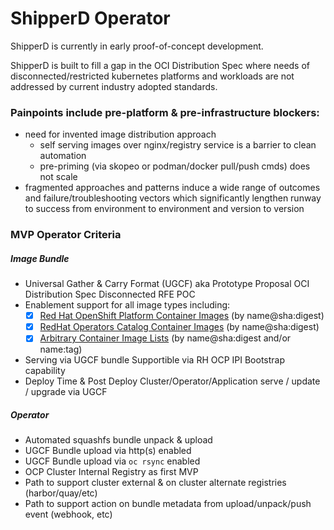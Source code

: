 # ShipperD Operator
ShipperD is currently in early proof-of-concept development.

ShipperD is built to fill a gap in the OCI Distribution Spec where needs of
disconnected/restricted kubernetes platforms and workloads are not addressed by
current industry adopted standards.

### Painpoints include pre-platform & pre-infrastructure blockers:
  - need for invented image distribution approach
    - self serving images over nginx/registry service is a barrier to clean automation
    - pre-priming (via skopeo or podman/docker pull/push cmds) does not scale
  - fragmented approaches and patterns induce a wide range of outcomes and
    failure/troubleshooting vectors which significantly lengthen runway to
    success from environment to environment and version to version

### MVP Operator Criteria
##### Image Bundle
  - Universal Gather & Carry Format (UGCF) aka Prototype Proposal OCI Distribution Spec Disconnected RFE POC
  - Enablement support for all image types including:
    - [x] [Red Hat OpenShift Platform Container Images](https://mirror.openshift.com/pub/openshift-v4/clients/ocp/latest/release.txt) (by name@sha:digest)
    - [x] [RedHat Operators Catalog Container Images](https://github.com/CodeSparta/collector-operators) (by name@sha:digest)
    - [x] [Arbitrary Container Image Lists](https://github.com/CodeSparta/collector-apps) (by name@sha:digest and/or name:tag)
  - Serving via UGCF bundle Supportible via RH OCP IPI Bootstrap capability
  - Deploy Time & Post Deploy Cluster/Operator/Application serve / update / upgrade via UGCF 

##### Operator
  - Automated squashfs bundle unpack & upload
  - UGCF Bundle upload via http(s) enabled
  - UGCF Bundle upload via `oc rsync` enabled
  - OCP Cluster Internal Registry as first MVP
  - Path to support cluster external & on cluster alternate registries (harbor/quay/etc)
  - Path to support action on bundle metadata from upload/unpack/push event (webhook, etc)
